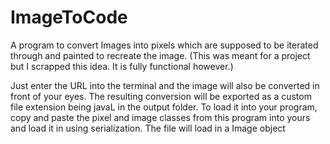 # ImageToCode
A program to convert Images into pixels which are supposed to be iterated through and painted to recreate the image. (This was meant for a project but I scrapped this idea. It is fully functional however.)


Just enter the URL into the terminal and the image will also be converted in front of your eyes. The resulting conversion will be exported as a custom file extension being javaL in the output folder. To load it into your program, copy and paste the pixel and image classes from this program into yours and load it in using serialization. The file will load in a Image object
